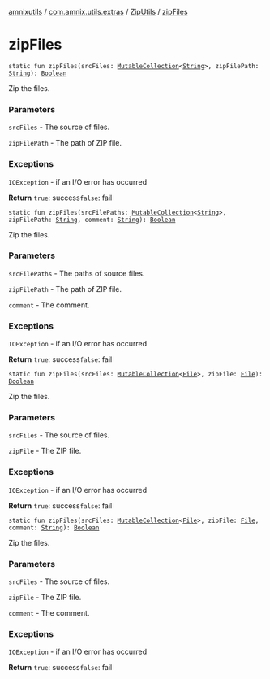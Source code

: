 [amnixutils](../../index.md) / [com.amnix.utils.extras](../index.md) / [ZipUtils](index.md) / [zipFiles](./zip-files.md)

# zipFiles

`static fun zipFiles(srcFiles: `[`MutableCollection`](https://kotlinlang.org/api/latest/jvm/stdlib/kotlin.collections/-mutable-collection/index.html)`<`[`String`](https://kotlinlang.org/api/latest/jvm/stdlib/kotlin/-string/index.html)`>, zipFilePath: `[`String`](https://kotlinlang.org/api/latest/jvm/stdlib/kotlin/-string/index.html)`): `[`Boolean`](https://kotlinlang.org/api/latest/jvm/stdlib/kotlin/-boolean/index.html)

Zip the files.

### Parameters

`srcFiles` - The source of files.

`zipFilePath` - The path of ZIP file.

### Exceptions

`IOException` - if an I/O error has occurred

**Return**
`true`: success`false`: fail

`static fun zipFiles(srcFilePaths: `[`MutableCollection`](https://kotlinlang.org/api/latest/jvm/stdlib/kotlin.collections/-mutable-collection/index.html)`<`[`String`](https://kotlinlang.org/api/latest/jvm/stdlib/kotlin/-string/index.html)`>, zipFilePath: `[`String`](https://kotlinlang.org/api/latest/jvm/stdlib/kotlin/-string/index.html)`, comment: `[`String`](https://kotlinlang.org/api/latest/jvm/stdlib/kotlin/-string/index.html)`): `[`Boolean`](https://kotlinlang.org/api/latest/jvm/stdlib/kotlin/-boolean/index.html)

Zip the files.

### Parameters

`srcFilePaths` - The paths of source files.

`zipFilePath` - The path of ZIP file.

`comment` - The comment.

### Exceptions

`IOException` - if an I/O error has occurred

**Return**
`true`: success`false`: fail

`static fun zipFiles(srcFiles: `[`MutableCollection`](https://kotlinlang.org/api/latest/jvm/stdlib/kotlin.collections/-mutable-collection/index.html)`<`[`File`](http://docs.oracle.com/javase/6/docs/api/java/io/File.html)`>, zipFile: `[`File`](http://docs.oracle.com/javase/6/docs/api/java/io/File.html)`): `[`Boolean`](https://kotlinlang.org/api/latest/jvm/stdlib/kotlin/-boolean/index.html)

Zip the files.

### Parameters

`srcFiles` - The source of files.

`zipFile` - The ZIP file.

### Exceptions

`IOException` - if an I/O error has occurred

**Return**
`true`: success`false`: fail

`static fun zipFiles(srcFiles: `[`MutableCollection`](https://kotlinlang.org/api/latest/jvm/stdlib/kotlin.collections/-mutable-collection/index.html)`<`[`File`](http://docs.oracle.com/javase/6/docs/api/java/io/File.html)`>, zipFile: `[`File`](http://docs.oracle.com/javase/6/docs/api/java/io/File.html)`, comment: `[`String`](https://kotlinlang.org/api/latest/jvm/stdlib/kotlin/-string/index.html)`): `[`Boolean`](https://kotlinlang.org/api/latest/jvm/stdlib/kotlin/-boolean/index.html)

Zip the files.

### Parameters

`srcFiles` - The source of files.

`zipFile` - The ZIP file.

`comment` - The comment.

### Exceptions

`IOException` - if an I/O error has occurred

**Return**
`true`: success`false`: fail

